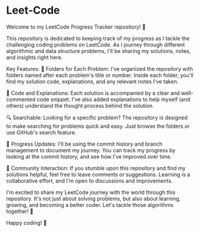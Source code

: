 # Leet-Code

Welcome to my LeetCode Progress Tracker repository! 🚀

This repository is dedicated to keeping track of my progress as I tackle the challenging coding problems on LeetCode. As I journey through different algorithmic and data structure problems, I'll be sharing my solutions, notes, and insights right here.

Key Features:
📂 Folders for Each Problem: I've organized the repository with folders named after each problem's title or number. Inside each folder, you'll find my solution code, explanations, and any relevant notes I've taken.

📝 Code and Explanations: Each solution is accompanied by a clear and well-commented code snippet. I've also added explanations to help myself (and others) understand the thought process behind the solution.

🔍 Searchable: Looking for a specific problem? The repository is designed to make searching for problems quick and easy. Just browse the folders or use GitHub's search feature.

📅 Progress Updates: I'll be using the commit history and branch management to document my journey. You can track my progress by looking at the commit history, and see how I've improved over time.

🤝 Community Interaction: If you stumble upon this repository and find my solutions helpful, feel free to leave comments or suggestions. Learning is a collaborative effort, and I'm open to discussions and improvements.

I'm excited to share my LeetCode journey with the world through this repository. It's not just about solving problems, but also about learning, growing, and becoming a better coder. Let's tackle those algorithms together! 💪

Happy coding! 🎉

